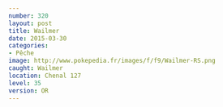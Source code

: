 ```yaml
---
number: 320
layout: post
title: Wailmer
date: 2015-03-30
categories:
- Pêche
image: http://www.pokepedia.fr/images/f/f9/Wailmer-RS.png
caught: Wailmer
location: Chenal 127
level: 35
version: OR
---
```

